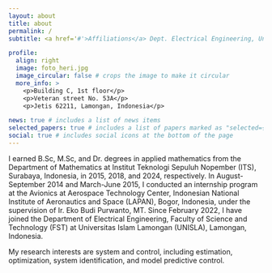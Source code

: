 ```yaml
---
layout: about
title: about
permalink: /
subtitle: <a href='#'>Affiliations</a> Dept. Electrical Engineering, Univ. Islam Lamongan.

profile:
  align: right
  image: foto_heri.jpg
  image_circular: false # crops the image to make it circular
  more_info: >
    <p>Building C, 1st floor</p>
    <p>Veteran street No. 53A</p>
    <p>Jetis 62211, Lamongan, Indonesia</p>

news: true # includes a list of news items
selected_papers: true # includes a list of papers marked as "selected={true}"
social: true # includes social icons at the bottom of the page
---
```


I earned B.Sc, M.Sc, and Dr. degrees in applied mathematics from the Department of Mathematics at Institut Teknologi Sepuluh Nopember (ITS), Surabaya, Indonesia, in 2015, 2018, and 2024, respectively. In August-September 2014 and March-June 2015, I conducted an internship program at the Avionics at Aerospace Technology Center, Indonesian National Institute of Aeronautics and Space (LAPAN), Bogor, Indonesia, under the supervision of Ir. Eko Budi Purwanto, MT. Since February 2022, I have joined the Department of Electrical Engineering, Faculty of Science and Technology (FST) at Universitas Islam Lamongan (UNISLA), Lamongan, Indonesia.

My research interests are system and control, including estimation, optimization, system identification, and model predictive control.
